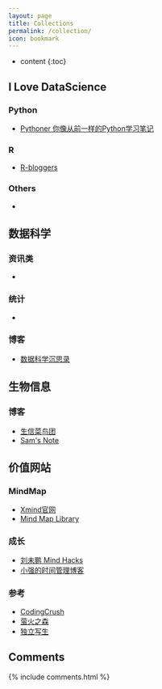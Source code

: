 ```yaml
---
layout: page
title: Collections
permalink: /collection/
icon: bookmark
---
```


* content
{:toc}




## I Love DataScience

### Python
* [Pythoner 你像从前一样的Python学习笔记](http://www.pythoner.com/)

### R
* [R-bloggers](https://www.r-bloggers.com/)

### Others
* []()


## 数据科学

### 资讯类
* []()

### 统计
* []()

### 博客
* [数据科学沉思录](http://yphuang.github.io/)


## 生物信息

### 博客
* [生信菜鸟团](http://www.bio-info-trainee.com/)
* [Sam's Note](http://qinqianshan.com/sample-page/)


## 价值网站

### MindMap
* [Xmind官网](http://www.xmind.net/share/)
* [Mind Map Library](http://www.biggerplate.com/mindmap-library)

### 成长
* [刘未鹏 Mind Hacks](http://mindhacks.cn/)
* [小强的时间管理博客](http://www.gtdlife.com/)

### 参考
* [CodingCrush](http://codingcrush.me/)
* [萤火之森](http://frankorz.com/)
* [独立写生](http://www.cnfeat.com/)



## Comments

{% include comments.html %}
